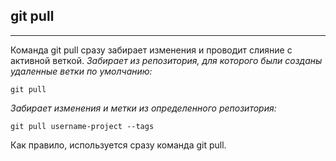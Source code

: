 ## git pull
---
Команда git pull сразу забирает изменения и проводит слияние с активной веткой.
*Забирает из репозитория, для которого были созданы удаленные ветки по умолчанию:*
```
git pull
```
*Забирает изменения и метки из определенного репозитория:*
```
git pull username-project --tags
```

Как правило, используется сразу команда git pull.